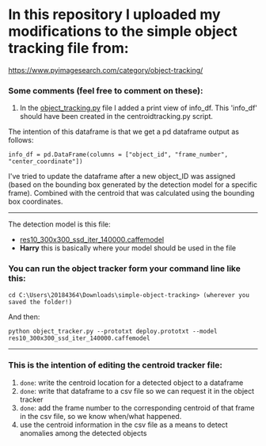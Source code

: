 # In this repository I uploaded my modifications to the simple object tracking file from: #

https://www.pyimagesearch.com/category/object-tracking/

### Some comments (feel free to comment on these):

1. In the [object_tracking.py](https://github.com/HarrySoteriou/VISOR/blob/master/simple-object-tracking/object_tracker.py) file I added a print view of info_df. This 'info_df' should have been created in the centroidtracking.py script. 

The intention of this dataframe is that we get a pd dataframe output as follows:

```
info_df = pd.DataFrame(columns = ["object_id", "frame_number", "center_coordinate"])
```

I've tried to update the dataframe after a new object_ID was assigned (based on the bounding box generated by the detection model for
a specific frame). Combined with the centroid that was calculated using the bounding box coordinates.

________________________________________________________

The detection model is this file:

* [res10_300x300_ssd_iter_140000.caffemodel](https://github.com/HarrySoteriou/VISOR/blob/master/simple-object-tracking/res10_300x300_ssd_iter_140000.caffemodel)
* **Harry** this is basically where your model should be used in the file

### You can run the object tracker form your command line like this:

```
cd C:\Users\20184364\Downloads\simple-object-tracking> (wherever you saved the folder!)
``` 
And then: 

```
python object_tracker.py --prototxt deploy.prototxt --model res10_300x300_ssd_iter_140000.caffemodel
```
________________________________________________________



### This is the intention of editing the centroid tracker file:
1. `done`: write the centroid location for a detected object to a dataframe 
1. `done`: write that dataframe to a csv file so we can request it in the object tracker
1. `done`: add the frame number to the corresponding centroid of that frame in the csv file, so we know when/what happened.
1. use the centroid information in the csv file as a means to detect anomalies among the detected objects
			

